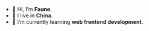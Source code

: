- 👋 Hi, I’m **Faune**.
- 👀 I live in **China**.
- 🌱 I’m currently learning **web frontend development**. 

##### 
<!---
FauneChan/FauneChan is a ✨ special ✨ repository because its `README.md` (this file) appears on your GitHub profile.
You can click the Preview link to take a look at your changes.
--->
